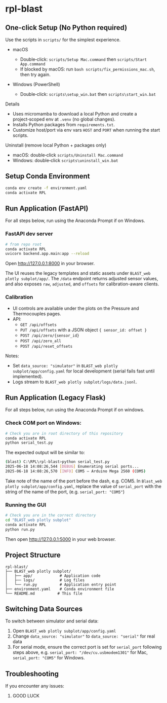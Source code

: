 # rpl-blast

## One-click Setup (No Python required)
Use the scripts in `scripts/` for the simplest experience.

- macOS
  - Double‑click: `scripts/Setup Mac.command` then `scripts/Start App.command`
  - If blocked by macOS: run `bash scripts/fix_permissions_mac.sh`, then try again.

- Windows (PowerShell)
  - Double‑click: `scripts\setup_win.bat` then `scripts\start_win.bat`

Details
- Uses micromamba to download a local Python and create a project‑scoped env at `.venv` (no global changes).
- Installs Python packages from `requirements.txt`.
- Customize host/port via env vars `HOST` and `PORT` when running the start scripts.

 Uninstall (remove local Python + packages only)
- macOS: double‑click `scripts/Uninstall Mac.command`
- Windows: double‑click `scripts\uninstall_win.bat`

## Setup Conda Environment
```bash
conda env create -f environment.yaml
conda activate RPL
```

## Run Application (FastAPI)
For all steps below, run using the Anaconda Prompt if on Windows.
### FastAPI dev server
```bash
# from repo root
conda activate RPL
uvicorn backend.app.main:app --reload
```
Open http://127.0.0.1:8000 in your browser.

The UI reuses the legacy templates and static assets under `BLAST_web plotly subplot/app/`. The `/data` endpoint returns adjusted sensor values, and also exposes `raw`, `adjusted`, and `offsets` for calibration-aware clients.

### Calibration
- UI controls are available under the plots on the Pressure and Thermocouples pages.
- API:
  - `GET /api/offsets`
  - `PUT /api/offsets` with a JSON object `{ sensor_id: offset }`
  - `POST /api/zero/{sensor_id}`
  - `POST /api/zero_all`
  - `POST /api/reset_offsets`

Notes:
- Set `data_source: "simulator"` in `BLAST_web plotly subplot/app/config.yaml` for local development (serial fails fast until implemented).
- Logs stream to `BLAST_web plotly subplot/logs/data.jsonl`.

## Run Application (Legacy Flask)
For all steps below, run using the Anaconda Prompt if on windows.
### Check COM port on Windows:
```bash
# Check you are in root directory of this repository
conda activate RPL
python serial_test.py
```
The expected output will be similar to:
```bash
(blast) C:\RPL\rpl-blast>python serial_test.py
2025-06-18 14:08:26,544 [DEBUG] Enumerating serial ports...
2025-06-18 14:08:26,570 [INFO] COM5 — Arduino Mega 2560 (COM5)
```
Take note of the name of the port before the dash, e.g. COM5.
In `Blast_web plotly subplot/app/config.yaml`, replace the value of `serial_port` with the string of the name of the port, (e.g. `serial_port: "COM5"`)
### Running the GUI
```bash
# Check you are in the correct directory
cd "BLAST_web plotly subplot"
conda activate RPL
python run.py
```
Then open http://127.0.0.1:5000 in your web browser.

## Project Structure
```
rpl-blast/
├── BLAST_web plotly subplot/
│   ├── app/            # Application code
│   ├── logs/           # Log files
│   └── run.py          # Application entry point
├── environment.yaml    # Conda environment file
└── README.md          # This file
```

## Switching Data Sources
To switch between simulator and serial data:
1. Open `BLAST_web plotly subplot/app/config.yaml`
2. Change `data_source: "simulator"` to `data_source: "serial"` for real data
3. For serial mode, ensure the correct port is set for `serial_port` following steps above, e.g. `serial_port: "/dev/cu.usbmodem1301"` for Mac, `serial_port: "COM5"` for Windows.

## Troubleshooting

If you encounter any issues:
1. GOOD LUCK
